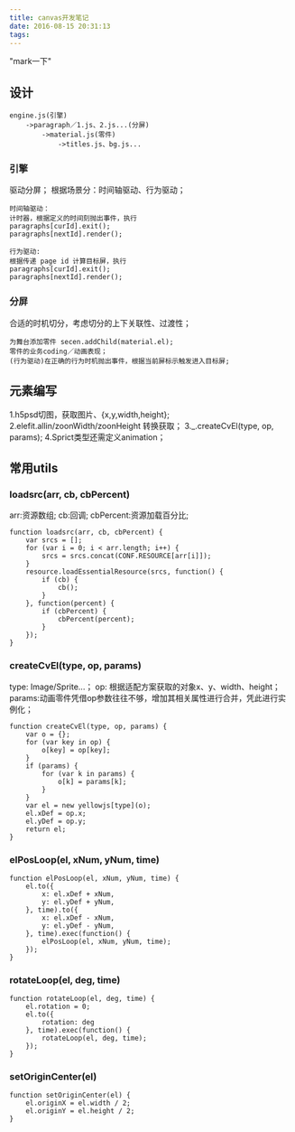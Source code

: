 ```yaml
---
title: canvas开发笔记
date: 2016-08-15 20:31:13
tags:
---
```

"mark一下"

## 设计
```
engine.js(引擎)
	->paragraph／1.js、2.js...(分屏)
		->material.js(零件)
			->titles.js、bg.js...
```
### 引擎
驱动分屏；
根据场景分：时间轴驱动、行为驱动；

```
时间轴驱动：
计时器，根据定义的时间刻抛出事件，执行
paragraphs[curId].exit();
paragraphs[nextId].render();

行为驱动:
根据传递 page id 计算目标屏，执行
paragraphs[curId].exit();
paragraphs[nextId].render();
```

### 分屏
合适的时机切分，考虑切分的上下关联性、过渡性；

```
为舞台添加零件 secen.addChild(material.el);
零件的业务coding／动画表现；
(行为驱动)在正确的行为时机抛出事件，根据当前屏标示触发进入目标屏;

```

## 元素编写
1.h5psd切图，获取图片、{x,y,width,height};
2.elefit.allin/zoonWidth/zoonHeight 转换获取；
3._.createCvEl(type, op, params);
4.Sprict类型还需定义animation；

## 常用utils
### loadsrc(arr, cb, cbPercent)
arr:资源数组;
cb:回调;
cbPercent:资源加载百分比;

```
function loadsrc(arr, cb, cbPercent) {
    var srcs = [];
    for (var i = 0; i < arr.length; i++) {
        srcs = srcs.concat(CONF.RESOURCE[arr[i]]);
    }
    resource.loadEssentialResource(srcs, function() {
        if (cb) {
            cb();
        }
    }, function(percent) {
        if (cbPercent) {
            cbPercent(percent);
        }
    });
}
```

### createCvEl(type, op, params) 
type: Image/Sprite...；
op: 根据适配方案获取的对象x、y、width、height；
params:动画零件凭借op参数往往不够，增加其相关属性进行合并，凭此进行实例化；

```
function createCvEl(type, op, params) {
    var o = {};
    for (var key in op) {
        o[key] = op[key];
    }
    if (params) {
        for (var k in params) {
            o[k] = params[k];
        }
    }
    var el = new yellowjs[type](o);
    el.xDef = op.x;
    el.yDef = op.y;
    return el;
}

```

### elPosLoop(el, xNum, yNum, time) 
```
function elPosLoop(el, xNum, yNum, time) {
    el.to({
        x: el.xDef + xNum,
        y: el.yDef + yNum,
    }, time).to({
        x: el.xDef - xNum,
        y: el.yDef - yNum,
    }, time).exec(function() {
        elPosLoop(el, xNum, yNum, time);
    });
}
```

### rotateLoop(el, deg, time)
```
function rotateLoop(el, deg, time) {
    el.rotation = 0;
    el.to({
        rotation: deg
    }, time).exec(function() {
        rotateLoop(el, deg, time);
    });
}
```

### setOriginCenter(el)

```
function setOriginCenter(el) {
    el.originX = el.width / 2;
    el.originY = el.height / 2;
}
```

